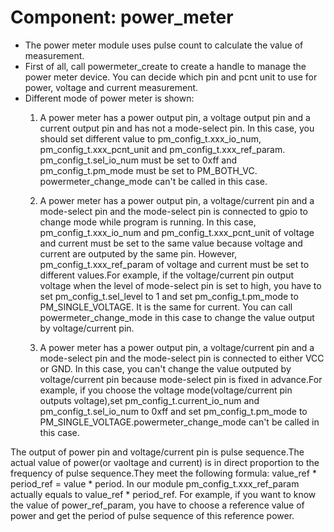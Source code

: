 # Component: power_meter

* The power meter module uses pulse count to calculate the value of measurement.
* First of all, call powermeter_create to create a handle to manage the power meter device. You can decide which pin and pcnt unit to use for power, voltage and current measurement.
* Different mode of power meter is shown:
	1. A power meter has a power output pin, a voltage output pin and a current output pin and has not a mode-select pin.
	In this case, you should set different value to pm_config_t.xxx_io_num, pm_config_t.xxx_pcnt_unit and pm_config_t.xxx_ref_param.
	pm_config_t.sel_io_num must be set to 0xff and pm_config_t.pm_mode must be set to PM_BOTH_VC.
	powermeter_change_mode can't be called in this case.

	2. A power meter has a power output pin, a voltage/current pin and a mode-select pin and the mode-select pin is connected to gpio to change mode while program is running.
	In this case, pm_config_t.xxx_io_num and pm_config_t.xxx_pcnt_unit of voltage and current must be set to the same value because voltage and current are outputed by the same pin. However, pm_config_t.xxx_ref_param of voltage and current must be set to different values.For example, if the voltage/current pin output voltage when the level of mode-select pin is set to high, you have to set pm_config_t.sel_level to 1 and set pm_config_t.pm_mode to PM_SINGLE_VOLTAGE. It is the same for current. You can call powermeter_change_mode in this case to change the value output by voltage/current pin.

	3. A power meter has a power output pin, a voltage/current pin and a mode-select pin and the mode-select pin is connected to either VCC or GND.
	In this case, you can't change the value outputed by voltage/current pin because mode-select pin is fixed in advance.For example, if you choose the voltage mode(voltage/current pin outputs voltage),set pm_config_t.current_io_num and pm_config_t.sel_io_num to 0xff and set pm_config_t.pm_mode to PM_SINGLE_VOLTAGE.powermeter_change_mode can't be called in this case.

The output of power pin and voltage/current pin is pulse sequence.The actual value of power(or vaoltage and current) is in direct proportion to the frequency of pulse sequence.They meet the following formula: value_ref * period_ref = value * period. In our module pm_config_t.xxx_ref_param actually equals to value_ref * period_ref. For example, if you want to know the value of power_ref_param, you have to choose a reference value of power and get the period of pulse sequence of this reference power. 